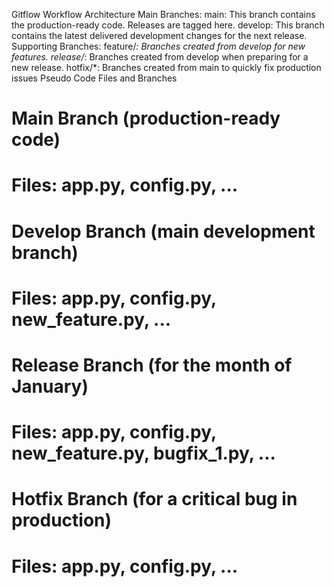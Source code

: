 Gitflow Workflow Architecture
 Main Branches:
   main: This branch contains the production-ready code. Releases are tagged here.
   develop: This branch contains the latest delivered development changes for the next release.
  Supporting Branches:
    feature/*: Branches created from develop for new features.
    release/*: Branches created from develop when preparing for a new release.
    hotfix/*: Branches created from main to quickly fix production issues
Pseudo Code Files and Branches
  # Main Branch (production-ready code)
  # Files: app.py, config.py, ...
  
  # Develop Branch (main development branch)
  # Files: app.py, config.py, new_feature.py, ...
  
  # Release Branch (for the month of January)
  # Files: app.py, config.py, new_feature.py, bugfix_1.py, ...
  
  # Hotfix Branch (for a critical bug in production)
  # Files: app.py, config.py, ...
